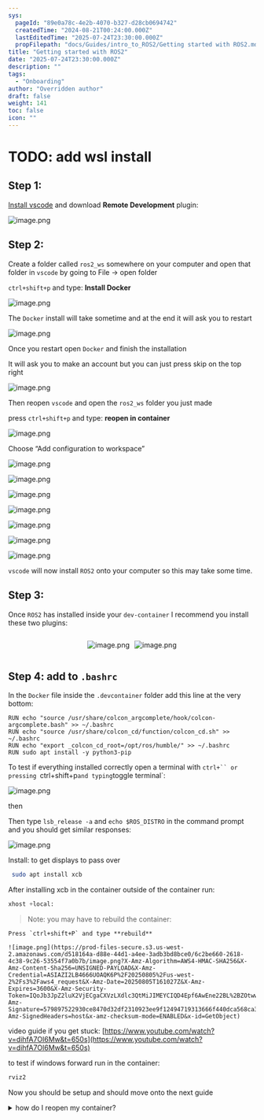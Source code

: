 ```yaml
---
sys:
  pageId: "89e0a78c-4e2b-4070-b327-d28cb0694742"
  createdTime: "2024-08-21T00:24:00.000Z"
  lastEditedTime: "2025-07-24T23:30:00.000Z"
  propFilepath: "docs/Guides/intro_to_ROS2/Getting started with ROS2.md"
title: "Getting started with ROS2"
date: "2025-07-24T23:30:00.000Z"
description: ""
tags:
  - "Onboarding"
author: "Overridden author"
draft: false
weight: 141
toc: false
icon: ""
---
```


# TODO: add wsl install

## Step 1:

[Install vscode](https://code.visualstudio.com/download) and download **Remote Development** plugin:

![image.png](https://prod-files-secure.s3.us-west-2.amazonaws.com/d518164a-d88e-44d1-a4ee-3adb3bd8bce0/efb52993-1881-4a40-b95e-6f020334f022/image.png?X-Amz-Algorithm=AWS4-HMAC-SHA256&X-Amz-Content-Sha256=UNSIGNED-PAYLOAD&X-Amz-Credential=ASIAZI2LB466QAQC44FJ%2F20250805%2Fus-west-2%2Fs3%2Faws4_request&X-Amz-Date=20250805T161014Z&X-Amz-Expires=3600&X-Amz-Security-Token=IQoJb3JpZ2luX2VjECgaCXVzLXdlc3QtMiJGMEQCIAsp2RqCvsZc3fbqKD4Q1%2BZowyD4i7vy8QgYFG%2FAkaCDAiAA%2F8z0p6JyqeGNvBmAjCNvqfY8awP8uqsmp9cnu4Vgmyr%2FAwhhEAAaDDYzNzQyMzE4MzgwNSIM7OJYWmt3td54slyoKtwDeCNYjCMZlwjYEyCxw%2FCPWtvZtI%2FLV7reZ09C1lVDBIQFKMp0NohbZt5jLiSAnY535Y1nhGW2wTz4EMoYNgksK3FbhBPs8um4VwoGcJZzSdO%2Fum3zlVtvsSTHpVAU2uu9LBUMJJg7qh5dDJDGYfOsgT37Fy2f0FiRbteW2cbeDW85o29mKvsxilYyWfPRRHJmD9dqtM2cgcdYUj72PDz%2FWOkkD5qL26xY082UTrSH9xWcWuqWRB1q7QVA%2BYYwSEUyjzBKig5c7iVtx5TrbrUZE82IJgCnQr6o1s4rrMtFZGFLM4uVYipqZsjQS0mjHxq%2FNAtOwds1556PiZ9Qk%2BVsZFAjef6TNggJj2V9kR04Ku4RQdYV%2F25rDvVO5UpJW12SwbEZXZwfRWjgsht8jkq6swuf1HZh%2FG8dDdSbDzrMsdWsVAJrKdWZ4CGlFs8c9jUFxGIjIJScL3F9jbFx3iOFLqVj5CIktkUnK96iWrwd8DtjWCVTtvhjb5luyVtw4mwS82Y481ghc%2FjYoxYuiBXDSmvI46Z%2FfN53txROD4mwuVzBEc5WEmoxdfHmSeD5Bv0FDGeL7sn1Jn9eQu%2FMeXf4wQFv1F8fhh7H9JelkMC5FQAQTKCHFw0s7FWfiyUwv8zIxAY6pgHRSsoekGWwydExITFT3%2Fp82Qtv6e16%2BgEaJsfxCktXqrfjw8O8DY9PNjlRVGKDgw0URJqN5J2RHzhCDkbayejeiCb8Mhkew9Dy3f%2FP12h0e6gAHlYxOOk1xK%2B%2FBC9%2BkmLU32q9xOaAcVXoklenWYUDR2Ze4qvB41SnCVVhkSCPGNjyBqvOJLEgA07f8FVovQhmVJU0UNDN9yG%2FKXPG8C4t5iyp3RsJ&X-Amz-Signature=cb9d4dde1c97164511aec6657d3bf8eb4a13b5f479636f9b6d2d92c6c7a4d996&X-Amz-SignedHeaders=host&x-amz-checksum-mode=ENABLED&x-id=GetObject)

## Step 2:

Create a folder called `ros2_ws` somewhere on your computer and open that folder in `vscode` by going to File → open folder 

`ctrl+shift+p` and type: **Install Docker**

![image.png](https://prod-files-secure.s3.us-west-2.amazonaws.com/d518164a-d88e-44d1-a4ee-3adb3bd8bce0/2269dc0e-1cd5-47ff-bceb-c04ad9b2eab0/image.png?X-Amz-Algorithm=AWS4-HMAC-SHA256&X-Amz-Content-Sha256=UNSIGNED-PAYLOAD&X-Amz-Credential=ASIAZI2LB466QAQC44FJ%2F20250805%2Fus-west-2%2Fs3%2Faws4_request&X-Amz-Date=20250805T161014Z&X-Amz-Expires=3600&X-Amz-Security-Token=IQoJb3JpZ2luX2VjECgaCXVzLXdlc3QtMiJGMEQCIAsp2RqCvsZc3fbqKD4Q1%2BZowyD4i7vy8QgYFG%2FAkaCDAiAA%2F8z0p6JyqeGNvBmAjCNvqfY8awP8uqsmp9cnu4Vgmyr%2FAwhhEAAaDDYzNzQyMzE4MzgwNSIM7OJYWmt3td54slyoKtwDeCNYjCMZlwjYEyCxw%2FCPWtvZtI%2FLV7reZ09C1lVDBIQFKMp0NohbZt5jLiSAnY535Y1nhGW2wTz4EMoYNgksK3FbhBPs8um4VwoGcJZzSdO%2Fum3zlVtvsSTHpVAU2uu9LBUMJJg7qh5dDJDGYfOsgT37Fy2f0FiRbteW2cbeDW85o29mKvsxilYyWfPRRHJmD9dqtM2cgcdYUj72PDz%2FWOkkD5qL26xY082UTrSH9xWcWuqWRB1q7QVA%2BYYwSEUyjzBKig5c7iVtx5TrbrUZE82IJgCnQr6o1s4rrMtFZGFLM4uVYipqZsjQS0mjHxq%2FNAtOwds1556PiZ9Qk%2BVsZFAjef6TNggJj2V9kR04Ku4RQdYV%2F25rDvVO5UpJW12SwbEZXZwfRWjgsht8jkq6swuf1HZh%2FG8dDdSbDzrMsdWsVAJrKdWZ4CGlFs8c9jUFxGIjIJScL3F9jbFx3iOFLqVj5CIktkUnK96iWrwd8DtjWCVTtvhjb5luyVtw4mwS82Y481ghc%2FjYoxYuiBXDSmvI46Z%2FfN53txROD4mwuVzBEc5WEmoxdfHmSeD5Bv0FDGeL7sn1Jn9eQu%2FMeXf4wQFv1F8fhh7H9JelkMC5FQAQTKCHFw0s7FWfiyUwv8zIxAY6pgHRSsoekGWwydExITFT3%2Fp82Qtv6e16%2BgEaJsfxCktXqrfjw8O8DY9PNjlRVGKDgw0URJqN5J2RHzhCDkbayejeiCb8Mhkew9Dy3f%2FP12h0e6gAHlYxOOk1xK%2B%2FBC9%2BkmLU32q9xOaAcVXoklenWYUDR2Ze4qvB41SnCVVhkSCPGNjyBqvOJLEgA07f8FVovQhmVJU0UNDN9yG%2FKXPG8C4t5iyp3RsJ&X-Amz-Signature=716b36510539b98bfdd3c994887edc0767cb8c9d724409b1685c50f9ed9f4fc2&X-Amz-SignedHeaders=host&x-amz-checksum-mode=ENABLED&x-id=GetObject)

The `Docker` install will take sometime and at the end it will ask you to restart

![image.png](https://prod-files-secure.s3.us-west-2.amazonaws.com/d518164a-d88e-44d1-a4ee-3adb3bd8bce0/ed233f78-be33-4b1f-b89c-9c346c0e961e/image.png?X-Amz-Algorithm=AWS4-HMAC-SHA256&X-Amz-Content-Sha256=UNSIGNED-PAYLOAD&X-Amz-Credential=ASIAZI2LB466QAQC44FJ%2F20250805%2Fus-west-2%2Fs3%2Faws4_request&X-Amz-Date=20250805T161014Z&X-Amz-Expires=3600&X-Amz-Security-Token=IQoJb3JpZ2luX2VjECgaCXVzLXdlc3QtMiJGMEQCIAsp2RqCvsZc3fbqKD4Q1%2BZowyD4i7vy8QgYFG%2FAkaCDAiAA%2F8z0p6JyqeGNvBmAjCNvqfY8awP8uqsmp9cnu4Vgmyr%2FAwhhEAAaDDYzNzQyMzE4MzgwNSIM7OJYWmt3td54slyoKtwDeCNYjCMZlwjYEyCxw%2FCPWtvZtI%2FLV7reZ09C1lVDBIQFKMp0NohbZt5jLiSAnY535Y1nhGW2wTz4EMoYNgksK3FbhBPs8um4VwoGcJZzSdO%2Fum3zlVtvsSTHpVAU2uu9LBUMJJg7qh5dDJDGYfOsgT37Fy2f0FiRbteW2cbeDW85o29mKvsxilYyWfPRRHJmD9dqtM2cgcdYUj72PDz%2FWOkkD5qL26xY082UTrSH9xWcWuqWRB1q7QVA%2BYYwSEUyjzBKig5c7iVtx5TrbrUZE82IJgCnQr6o1s4rrMtFZGFLM4uVYipqZsjQS0mjHxq%2FNAtOwds1556PiZ9Qk%2BVsZFAjef6TNggJj2V9kR04Ku4RQdYV%2F25rDvVO5UpJW12SwbEZXZwfRWjgsht8jkq6swuf1HZh%2FG8dDdSbDzrMsdWsVAJrKdWZ4CGlFs8c9jUFxGIjIJScL3F9jbFx3iOFLqVj5CIktkUnK96iWrwd8DtjWCVTtvhjb5luyVtw4mwS82Y481ghc%2FjYoxYuiBXDSmvI46Z%2FfN53txROD4mwuVzBEc5WEmoxdfHmSeD5Bv0FDGeL7sn1Jn9eQu%2FMeXf4wQFv1F8fhh7H9JelkMC5FQAQTKCHFw0s7FWfiyUwv8zIxAY6pgHRSsoekGWwydExITFT3%2Fp82Qtv6e16%2BgEaJsfxCktXqrfjw8O8DY9PNjlRVGKDgw0URJqN5J2RHzhCDkbayejeiCb8Mhkew9Dy3f%2FP12h0e6gAHlYxOOk1xK%2B%2FBC9%2BkmLU32q9xOaAcVXoklenWYUDR2Ze4qvB41SnCVVhkSCPGNjyBqvOJLEgA07f8FVovQhmVJU0UNDN9yG%2FKXPG8C4t5iyp3RsJ&X-Amz-Signature=9dd216583270134839f48b43b257a38c79b912fe26ef59ce4bcfd30000ce4f80&X-Amz-SignedHeaders=host&x-amz-checksum-mode=ENABLED&x-id=GetObject)

Once you restart open `Docker` and finish the installation

It will ask you to make an account but you can just press skip on the top right

![image.png](https://prod-files-secure.s3.us-west-2.amazonaws.com/d518164a-d88e-44d1-a4ee-3adb3bd8bce0/21010ad9-1659-4fd9-9f59-9932a09b2a3d/image.png?X-Amz-Algorithm=AWS4-HMAC-SHA256&X-Amz-Content-Sha256=UNSIGNED-PAYLOAD&X-Amz-Credential=ASIAZI2LB466QAQC44FJ%2F20250805%2Fus-west-2%2Fs3%2Faws4_request&X-Amz-Date=20250805T161014Z&X-Amz-Expires=3600&X-Amz-Security-Token=IQoJb3JpZ2luX2VjECgaCXVzLXdlc3QtMiJGMEQCIAsp2RqCvsZc3fbqKD4Q1%2BZowyD4i7vy8QgYFG%2FAkaCDAiAA%2F8z0p6JyqeGNvBmAjCNvqfY8awP8uqsmp9cnu4Vgmyr%2FAwhhEAAaDDYzNzQyMzE4MzgwNSIM7OJYWmt3td54slyoKtwDeCNYjCMZlwjYEyCxw%2FCPWtvZtI%2FLV7reZ09C1lVDBIQFKMp0NohbZt5jLiSAnY535Y1nhGW2wTz4EMoYNgksK3FbhBPs8um4VwoGcJZzSdO%2Fum3zlVtvsSTHpVAU2uu9LBUMJJg7qh5dDJDGYfOsgT37Fy2f0FiRbteW2cbeDW85o29mKvsxilYyWfPRRHJmD9dqtM2cgcdYUj72PDz%2FWOkkD5qL26xY082UTrSH9xWcWuqWRB1q7QVA%2BYYwSEUyjzBKig5c7iVtx5TrbrUZE82IJgCnQr6o1s4rrMtFZGFLM4uVYipqZsjQS0mjHxq%2FNAtOwds1556PiZ9Qk%2BVsZFAjef6TNggJj2V9kR04Ku4RQdYV%2F25rDvVO5UpJW12SwbEZXZwfRWjgsht8jkq6swuf1HZh%2FG8dDdSbDzrMsdWsVAJrKdWZ4CGlFs8c9jUFxGIjIJScL3F9jbFx3iOFLqVj5CIktkUnK96iWrwd8DtjWCVTtvhjb5luyVtw4mwS82Y481ghc%2FjYoxYuiBXDSmvI46Z%2FfN53txROD4mwuVzBEc5WEmoxdfHmSeD5Bv0FDGeL7sn1Jn9eQu%2FMeXf4wQFv1F8fhh7H9JelkMC5FQAQTKCHFw0s7FWfiyUwv8zIxAY6pgHRSsoekGWwydExITFT3%2Fp82Qtv6e16%2BgEaJsfxCktXqrfjw8O8DY9PNjlRVGKDgw0URJqN5J2RHzhCDkbayejeiCb8Mhkew9Dy3f%2FP12h0e6gAHlYxOOk1xK%2B%2FBC9%2BkmLU32q9xOaAcVXoklenWYUDR2Ze4qvB41SnCVVhkSCPGNjyBqvOJLEgA07f8FVovQhmVJU0UNDN9yG%2FKXPG8C4t5iyp3RsJ&X-Amz-Signature=4437a488785765ae836624431a9fd75dbd6f67c7e861a99a4e2821d3948601d9&X-Amz-SignedHeaders=host&x-amz-checksum-mode=ENABLED&x-id=GetObject)

Then reopen `vscode` and open the `ros2_ws` folder you just made

press `ctrl+shift+p` and type: **reopen in container**

![image.png](https://prod-files-secure.s3.us-west-2.amazonaws.com/d518164a-d88e-44d1-a4ee-3adb3bd8bce0/4e93b8c2-41ad-488c-8095-c74205196118/image.png?X-Amz-Algorithm=AWS4-HMAC-SHA256&X-Amz-Content-Sha256=UNSIGNED-PAYLOAD&X-Amz-Credential=ASIAZI2LB466QAQC44FJ%2F20250805%2Fus-west-2%2Fs3%2Faws4_request&X-Amz-Date=20250805T161014Z&X-Amz-Expires=3600&X-Amz-Security-Token=IQoJb3JpZ2luX2VjECgaCXVzLXdlc3QtMiJGMEQCIAsp2RqCvsZc3fbqKD4Q1%2BZowyD4i7vy8QgYFG%2FAkaCDAiAA%2F8z0p6JyqeGNvBmAjCNvqfY8awP8uqsmp9cnu4Vgmyr%2FAwhhEAAaDDYzNzQyMzE4MzgwNSIM7OJYWmt3td54slyoKtwDeCNYjCMZlwjYEyCxw%2FCPWtvZtI%2FLV7reZ09C1lVDBIQFKMp0NohbZt5jLiSAnY535Y1nhGW2wTz4EMoYNgksK3FbhBPs8um4VwoGcJZzSdO%2Fum3zlVtvsSTHpVAU2uu9LBUMJJg7qh5dDJDGYfOsgT37Fy2f0FiRbteW2cbeDW85o29mKvsxilYyWfPRRHJmD9dqtM2cgcdYUj72PDz%2FWOkkD5qL26xY082UTrSH9xWcWuqWRB1q7QVA%2BYYwSEUyjzBKig5c7iVtx5TrbrUZE82IJgCnQr6o1s4rrMtFZGFLM4uVYipqZsjQS0mjHxq%2FNAtOwds1556PiZ9Qk%2BVsZFAjef6TNggJj2V9kR04Ku4RQdYV%2F25rDvVO5UpJW12SwbEZXZwfRWjgsht8jkq6swuf1HZh%2FG8dDdSbDzrMsdWsVAJrKdWZ4CGlFs8c9jUFxGIjIJScL3F9jbFx3iOFLqVj5CIktkUnK96iWrwd8DtjWCVTtvhjb5luyVtw4mwS82Y481ghc%2FjYoxYuiBXDSmvI46Z%2FfN53txROD4mwuVzBEc5WEmoxdfHmSeD5Bv0FDGeL7sn1Jn9eQu%2FMeXf4wQFv1F8fhh7H9JelkMC5FQAQTKCHFw0s7FWfiyUwv8zIxAY6pgHRSsoekGWwydExITFT3%2Fp82Qtv6e16%2BgEaJsfxCktXqrfjw8O8DY9PNjlRVGKDgw0URJqN5J2RHzhCDkbayejeiCb8Mhkew9Dy3f%2FP12h0e6gAHlYxOOk1xK%2B%2FBC9%2BkmLU32q9xOaAcVXoklenWYUDR2Ze4qvB41SnCVVhkSCPGNjyBqvOJLEgA07f8FVovQhmVJU0UNDN9yG%2FKXPG8C4t5iyp3RsJ&X-Amz-Signature=6b06063097ca082822dd914ed8470fb70bc9c43e6062e21ff1b45614d40dbe82&X-Amz-SignedHeaders=host&x-amz-checksum-mode=ENABLED&x-id=GetObject)

Choose “Add configuration to workspace”

![image.png](https://prod-files-secure.s3.us-west-2.amazonaws.com/d518164a-d88e-44d1-a4ee-3adb3bd8bce0/9560b282-5060-4989-ba37-97e7b2c22476/image.png?X-Amz-Algorithm=AWS4-HMAC-SHA256&X-Amz-Content-Sha256=UNSIGNED-PAYLOAD&X-Amz-Credential=ASIAZI2LB466QAQC44FJ%2F20250805%2Fus-west-2%2Fs3%2Faws4_request&X-Amz-Date=20250805T161014Z&X-Amz-Expires=3600&X-Amz-Security-Token=IQoJb3JpZ2luX2VjECgaCXVzLXdlc3QtMiJGMEQCIAsp2RqCvsZc3fbqKD4Q1%2BZowyD4i7vy8QgYFG%2FAkaCDAiAA%2F8z0p6JyqeGNvBmAjCNvqfY8awP8uqsmp9cnu4Vgmyr%2FAwhhEAAaDDYzNzQyMzE4MzgwNSIM7OJYWmt3td54slyoKtwDeCNYjCMZlwjYEyCxw%2FCPWtvZtI%2FLV7reZ09C1lVDBIQFKMp0NohbZt5jLiSAnY535Y1nhGW2wTz4EMoYNgksK3FbhBPs8um4VwoGcJZzSdO%2Fum3zlVtvsSTHpVAU2uu9LBUMJJg7qh5dDJDGYfOsgT37Fy2f0FiRbteW2cbeDW85o29mKvsxilYyWfPRRHJmD9dqtM2cgcdYUj72PDz%2FWOkkD5qL26xY082UTrSH9xWcWuqWRB1q7QVA%2BYYwSEUyjzBKig5c7iVtx5TrbrUZE82IJgCnQr6o1s4rrMtFZGFLM4uVYipqZsjQS0mjHxq%2FNAtOwds1556PiZ9Qk%2BVsZFAjef6TNggJj2V9kR04Ku4RQdYV%2F25rDvVO5UpJW12SwbEZXZwfRWjgsht8jkq6swuf1HZh%2FG8dDdSbDzrMsdWsVAJrKdWZ4CGlFs8c9jUFxGIjIJScL3F9jbFx3iOFLqVj5CIktkUnK96iWrwd8DtjWCVTtvhjb5luyVtw4mwS82Y481ghc%2FjYoxYuiBXDSmvI46Z%2FfN53txROD4mwuVzBEc5WEmoxdfHmSeD5Bv0FDGeL7sn1Jn9eQu%2FMeXf4wQFv1F8fhh7H9JelkMC5FQAQTKCHFw0s7FWfiyUwv8zIxAY6pgHRSsoekGWwydExITFT3%2Fp82Qtv6e16%2BgEaJsfxCktXqrfjw8O8DY9PNjlRVGKDgw0URJqN5J2RHzhCDkbayejeiCb8Mhkew9Dy3f%2FP12h0e6gAHlYxOOk1xK%2B%2FBC9%2BkmLU32q9xOaAcVXoklenWYUDR2Ze4qvB41SnCVVhkSCPGNjyBqvOJLEgA07f8FVovQhmVJU0UNDN9yG%2FKXPG8C4t5iyp3RsJ&X-Amz-Signature=7ed1e889e9f2b50bc42f193bec7f68f2f624c50fc23e88d097f01488cf911a14&X-Amz-SignedHeaders=host&x-amz-checksum-mode=ENABLED&x-id=GetObject)

![image.png](https://prod-files-secure.s3.us-west-2.amazonaws.com/d518164a-d88e-44d1-a4ee-3adb3bd8bce0/2ee63f81-886b-48e8-a553-dc6e5eac99e4/image.png?X-Amz-Algorithm=AWS4-HMAC-SHA256&X-Amz-Content-Sha256=UNSIGNED-PAYLOAD&X-Amz-Credential=ASIAZI2LB466QAQC44FJ%2F20250805%2Fus-west-2%2Fs3%2Faws4_request&X-Amz-Date=20250805T161014Z&X-Amz-Expires=3600&X-Amz-Security-Token=IQoJb3JpZ2luX2VjECgaCXVzLXdlc3QtMiJGMEQCIAsp2RqCvsZc3fbqKD4Q1%2BZowyD4i7vy8QgYFG%2FAkaCDAiAA%2F8z0p6JyqeGNvBmAjCNvqfY8awP8uqsmp9cnu4Vgmyr%2FAwhhEAAaDDYzNzQyMzE4MzgwNSIM7OJYWmt3td54slyoKtwDeCNYjCMZlwjYEyCxw%2FCPWtvZtI%2FLV7reZ09C1lVDBIQFKMp0NohbZt5jLiSAnY535Y1nhGW2wTz4EMoYNgksK3FbhBPs8um4VwoGcJZzSdO%2Fum3zlVtvsSTHpVAU2uu9LBUMJJg7qh5dDJDGYfOsgT37Fy2f0FiRbteW2cbeDW85o29mKvsxilYyWfPRRHJmD9dqtM2cgcdYUj72PDz%2FWOkkD5qL26xY082UTrSH9xWcWuqWRB1q7QVA%2BYYwSEUyjzBKig5c7iVtx5TrbrUZE82IJgCnQr6o1s4rrMtFZGFLM4uVYipqZsjQS0mjHxq%2FNAtOwds1556PiZ9Qk%2BVsZFAjef6TNggJj2V9kR04Ku4RQdYV%2F25rDvVO5UpJW12SwbEZXZwfRWjgsht8jkq6swuf1HZh%2FG8dDdSbDzrMsdWsVAJrKdWZ4CGlFs8c9jUFxGIjIJScL3F9jbFx3iOFLqVj5CIktkUnK96iWrwd8DtjWCVTtvhjb5luyVtw4mwS82Y481ghc%2FjYoxYuiBXDSmvI46Z%2FfN53txROD4mwuVzBEc5WEmoxdfHmSeD5Bv0FDGeL7sn1Jn9eQu%2FMeXf4wQFv1F8fhh7H9JelkMC5FQAQTKCHFw0s7FWfiyUwv8zIxAY6pgHRSsoekGWwydExITFT3%2Fp82Qtv6e16%2BgEaJsfxCktXqrfjw8O8DY9PNjlRVGKDgw0URJqN5J2RHzhCDkbayejeiCb8Mhkew9Dy3f%2FP12h0e6gAHlYxOOk1xK%2B%2FBC9%2BkmLU32q9xOaAcVXoklenWYUDR2Ze4qvB41SnCVVhkSCPGNjyBqvOJLEgA07f8FVovQhmVJU0UNDN9yG%2FKXPG8C4t5iyp3RsJ&X-Amz-Signature=85ba58dfc31cf9810e37a0d38cf8f1ef31c84713fb2f32449ede9760c4fd2ce6&X-Amz-SignedHeaders=host&x-amz-checksum-mode=ENABLED&x-id=GetObject)

![image.png](https://prod-files-secure.s3.us-west-2.amazonaws.com/d518164a-d88e-44d1-a4ee-3adb3bd8bce0/e0fd626c-c8b6-4b2c-95d1-fa4c26514504/image.png?X-Amz-Algorithm=AWS4-HMAC-SHA256&X-Amz-Content-Sha256=UNSIGNED-PAYLOAD&X-Amz-Credential=ASIAZI2LB466QAQC44FJ%2F20250805%2Fus-west-2%2Fs3%2Faws4_request&X-Amz-Date=20250805T161014Z&X-Amz-Expires=3600&X-Amz-Security-Token=IQoJb3JpZ2luX2VjECgaCXVzLXdlc3QtMiJGMEQCIAsp2RqCvsZc3fbqKD4Q1%2BZowyD4i7vy8QgYFG%2FAkaCDAiAA%2F8z0p6JyqeGNvBmAjCNvqfY8awP8uqsmp9cnu4Vgmyr%2FAwhhEAAaDDYzNzQyMzE4MzgwNSIM7OJYWmt3td54slyoKtwDeCNYjCMZlwjYEyCxw%2FCPWtvZtI%2FLV7reZ09C1lVDBIQFKMp0NohbZt5jLiSAnY535Y1nhGW2wTz4EMoYNgksK3FbhBPs8um4VwoGcJZzSdO%2Fum3zlVtvsSTHpVAU2uu9LBUMJJg7qh5dDJDGYfOsgT37Fy2f0FiRbteW2cbeDW85o29mKvsxilYyWfPRRHJmD9dqtM2cgcdYUj72PDz%2FWOkkD5qL26xY082UTrSH9xWcWuqWRB1q7QVA%2BYYwSEUyjzBKig5c7iVtx5TrbrUZE82IJgCnQr6o1s4rrMtFZGFLM4uVYipqZsjQS0mjHxq%2FNAtOwds1556PiZ9Qk%2BVsZFAjef6TNggJj2V9kR04Ku4RQdYV%2F25rDvVO5UpJW12SwbEZXZwfRWjgsht8jkq6swuf1HZh%2FG8dDdSbDzrMsdWsVAJrKdWZ4CGlFs8c9jUFxGIjIJScL3F9jbFx3iOFLqVj5CIktkUnK96iWrwd8DtjWCVTtvhjb5luyVtw4mwS82Y481ghc%2FjYoxYuiBXDSmvI46Z%2FfN53txROD4mwuVzBEc5WEmoxdfHmSeD5Bv0FDGeL7sn1Jn9eQu%2FMeXf4wQFv1F8fhh7H9JelkMC5FQAQTKCHFw0s7FWfiyUwv8zIxAY6pgHRSsoekGWwydExITFT3%2Fp82Qtv6e16%2BgEaJsfxCktXqrfjw8O8DY9PNjlRVGKDgw0URJqN5J2RHzhCDkbayejeiCb8Mhkew9Dy3f%2FP12h0e6gAHlYxOOk1xK%2B%2FBC9%2BkmLU32q9xOaAcVXoklenWYUDR2Ze4qvB41SnCVVhkSCPGNjyBqvOJLEgA07f8FVovQhmVJU0UNDN9yG%2FKXPG8C4t5iyp3RsJ&X-Amz-Signature=9c309deae50ac6e36d5be434248a46f315c8209c19ed528d0aa41f84df8935a2&X-Amz-SignedHeaders=host&x-amz-checksum-mode=ENABLED&x-id=GetObject)

![image.png](https://prod-files-secure.s3.us-west-2.amazonaws.com/d518164a-d88e-44d1-a4ee-3adb3bd8bce0/a2e13f50-d2ab-4719-a4c2-7ced634bfc9d/image.png?X-Amz-Algorithm=AWS4-HMAC-SHA256&X-Amz-Content-Sha256=UNSIGNED-PAYLOAD&X-Amz-Credential=ASIAZI2LB466QAQC44FJ%2F20250805%2Fus-west-2%2Fs3%2Faws4_request&X-Amz-Date=20250805T161014Z&X-Amz-Expires=3600&X-Amz-Security-Token=IQoJb3JpZ2luX2VjECgaCXVzLXdlc3QtMiJGMEQCIAsp2RqCvsZc3fbqKD4Q1%2BZowyD4i7vy8QgYFG%2FAkaCDAiAA%2F8z0p6JyqeGNvBmAjCNvqfY8awP8uqsmp9cnu4Vgmyr%2FAwhhEAAaDDYzNzQyMzE4MzgwNSIM7OJYWmt3td54slyoKtwDeCNYjCMZlwjYEyCxw%2FCPWtvZtI%2FLV7reZ09C1lVDBIQFKMp0NohbZt5jLiSAnY535Y1nhGW2wTz4EMoYNgksK3FbhBPs8um4VwoGcJZzSdO%2Fum3zlVtvsSTHpVAU2uu9LBUMJJg7qh5dDJDGYfOsgT37Fy2f0FiRbteW2cbeDW85o29mKvsxilYyWfPRRHJmD9dqtM2cgcdYUj72PDz%2FWOkkD5qL26xY082UTrSH9xWcWuqWRB1q7QVA%2BYYwSEUyjzBKig5c7iVtx5TrbrUZE82IJgCnQr6o1s4rrMtFZGFLM4uVYipqZsjQS0mjHxq%2FNAtOwds1556PiZ9Qk%2BVsZFAjef6TNggJj2V9kR04Ku4RQdYV%2F25rDvVO5UpJW12SwbEZXZwfRWjgsht8jkq6swuf1HZh%2FG8dDdSbDzrMsdWsVAJrKdWZ4CGlFs8c9jUFxGIjIJScL3F9jbFx3iOFLqVj5CIktkUnK96iWrwd8DtjWCVTtvhjb5luyVtw4mwS82Y481ghc%2FjYoxYuiBXDSmvI46Z%2FfN53txROD4mwuVzBEc5WEmoxdfHmSeD5Bv0FDGeL7sn1Jn9eQu%2FMeXf4wQFv1F8fhh7H9JelkMC5FQAQTKCHFw0s7FWfiyUwv8zIxAY6pgHRSsoekGWwydExITFT3%2Fp82Qtv6e16%2BgEaJsfxCktXqrfjw8O8DY9PNjlRVGKDgw0URJqN5J2RHzhCDkbayejeiCb8Mhkew9Dy3f%2FP12h0e6gAHlYxOOk1xK%2B%2FBC9%2BkmLU32q9xOaAcVXoklenWYUDR2Ze4qvB41SnCVVhkSCPGNjyBqvOJLEgA07f8FVovQhmVJU0UNDN9yG%2FKXPG8C4t5iyp3RsJ&X-Amz-Signature=acce6e17d3f82bae8d627b66731ecb6e72358469b50848b623e86a82683dff04&X-Amz-SignedHeaders=host&x-amz-checksum-mode=ENABLED&x-id=GetObject)

![image.png](https://prod-files-secure.s3.us-west-2.amazonaws.com/d518164a-d88e-44d1-a4ee-3adb3bd8bce0/6cc478ad-aaba-4bf7-9fcc-403277ab896c/image.png?X-Amz-Algorithm=AWS4-HMAC-SHA256&X-Amz-Content-Sha256=UNSIGNED-PAYLOAD&X-Amz-Credential=ASIAZI2LB466QAQC44FJ%2F20250805%2Fus-west-2%2Fs3%2Faws4_request&X-Amz-Date=20250805T161014Z&X-Amz-Expires=3600&X-Amz-Security-Token=IQoJb3JpZ2luX2VjECgaCXVzLXdlc3QtMiJGMEQCIAsp2RqCvsZc3fbqKD4Q1%2BZowyD4i7vy8QgYFG%2FAkaCDAiAA%2F8z0p6JyqeGNvBmAjCNvqfY8awP8uqsmp9cnu4Vgmyr%2FAwhhEAAaDDYzNzQyMzE4MzgwNSIM7OJYWmt3td54slyoKtwDeCNYjCMZlwjYEyCxw%2FCPWtvZtI%2FLV7reZ09C1lVDBIQFKMp0NohbZt5jLiSAnY535Y1nhGW2wTz4EMoYNgksK3FbhBPs8um4VwoGcJZzSdO%2Fum3zlVtvsSTHpVAU2uu9LBUMJJg7qh5dDJDGYfOsgT37Fy2f0FiRbteW2cbeDW85o29mKvsxilYyWfPRRHJmD9dqtM2cgcdYUj72PDz%2FWOkkD5qL26xY082UTrSH9xWcWuqWRB1q7QVA%2BYYwSEUyjzBKig5c7iVtx5TrbrUZE82IJgCnQr6o1s4rrMtFZGFLM4uVYipqZsjQS0mjHxq%2FNAtOwds1556PiZ9Qk%2BVsZFAjef6TNggJj2V9kR04Ku4RQdYV%2F25rDvVO5UpJW12SwbEZXZwfRWjgsht8jkq6swuf1HZh%2FG8dDdSbDzrMsdWsVAJrKdWZ4CGlFs8c9jUFxGIjIJScL3F9jbFx3iOFLqVj5CIktkUnK96iWrwd8DtjWCVTtvhjb5luyVtw4mwS82Y481ghc%2FjYoxYuiBXDSmvI46Z%2FfN53txROD4mwuVzBEc5WEmoxdfHmSeD5Bv0FDGeL7sn1Jn9eQu%2FMeXf4wQFv1F8fhh7H9JelkMC5FQAQTKCHFw0s7FWfiyUwv8zIxAY6pgHRSsoekGWwydExITFT3%2Fp82Qtv6e16%2BgEaJsfxCktXqrfjw8O8DY9PNjlRVGKDgw0URJqN5J2RHzhCDkbayejeiCb8Mhkew9Dy3f%2FP12h0e6gAHlYxOOk1xK%2B%2FBC9%2BkmLU32q9xOaAcVXoklenWYUDR2Ze4qvB41SnCVVhkSCPGNjyBqvOJLEgA07f8FVovQhmVJU0UNDN9yG%2FKXPG8C4t5iyp3RsJ&X-Amz-Signature=6d70adf9c9078c5b227d7a6935734a5194a2c48fd87b45fc9280cdd1be1f1f4c&X-Amz-SignedHeaders=host&x-amz-checksum-mode=ENABLED&x-id=GetObject)

![image.png](https://prod-files-secure.s3.us-west-2.amazonaws.com/d518164a-d88e-44d1-a4ee-3adb3bd8bce0/53255b28-f75e-430f-b9e3-c0ac8577e42b/image.png?X-Amz-Algorithm=AWS4-HMAC-SHA256&X-Amz-Content-Sha256=UNSIGNED-PAYLOAD&X-Amz-Credential=ASIAZI2LB466QAQC44FJ%2F20250805%2Fus-west-2%2Fs3%2Faws4_request&X-Amz-Date=20250805T161014Z&X-Amz-Expires=3600&X-Amz-Security-Token=IQoJb3JpZ2luX2VjECgaCXVzLXdlc3QtMiJGMEQCIAsp2RqCvsZc3fbqKD4Q1%2BZowyD4i7vy8QgYFG%2FAkaCDAiAA%2F8z0p6JyqeGNvBmAjCNvqfY8awP8uqsmp9cnu4Vgmyr%2FAwhhEAAaDDYzNzQyMzE4MzgwNSIM7OJYWmt3td54slyoKtwDeCNYjCMZlwjYEyCxw%2FCPWtvZtI%2FLV7reZ09C1lVDBIQFKMp0NohbZt5jLiSAnY535Y1nhGW2wTz4EMoYNgksK3FbhBPs8um4VwoGcJZzSdO%2Fum3zlVtvsSTHpVAU2uu9LBUMJJg7qh5dDJDGYfOsgT37Fy2f0FiRbteW2cbeDW85o29mKvsxilYyWfPRRHJmD9dqtM2cgcdYUj72PDz%2FWOkkD5qL26xY082UTrSH9xWcWuqWRB1q7QVA%2BYYwSEUyjzBKig5c7iVtx5TrbrUZE82IJgCnQr6o1s4rrMtFZGFLM4uVYipqZsjQS0mjHxq%2FNAtOwds1556PiZ9Qk%2BVsZFAjef6TNggJj2V9kR04Ku4RQdYV%2F25rDvVO5UpJW12SwbEZXZwfRWjgsht8jkq6swuf1HZh%2FG8dDdSbDzrMsdWsVAJrKdWZ4CGlFs8c9jUFxGIjIJScL3F9jbFx3iOFLqVj5CIktkUnK96iWrwd8DtjWCVTtvhjb5luyVtw4mwS82Y481ghc%2FjYoxYuiBXDSmvI46Z%2FfN53txROD4mwuVzBEc5WEmoxdfHmSeD5Bv0FDGeL7sn1Jn9eQu%2FMeXf4wQFv1F8fhh7H9JelkMC5FQAQTKCHFw0s7FWfiyUwv8zIxAY6pgHRSsoekGWwydExITFT3%2Fp82Qtv6e16%2BgEaJsfxCktXqrfjw8O8DY9PNjlRVGKDgw0URJqN5J2RHzhCDkbayejeiCb8Mhkew9Dy3f%2FP12h0e6gAHlYxOOk1xK%2B%2FBC9%2BkmLU32q9xOaAcVXoklenWYUDR2Ze4qvB41SnCVVhkSCPGNjyBqvOJLEgA07f8FVovQhmVJU0UNDN9yG%2FKXPG8C4t5iyp3RsJ&X-Amz-Signature=5b95d4fb589e723a8cff223a10f0af9925097ae88eaf67b45a110d3e75362932&X-Amz-SignedHeaders=host&x-amz-checksum-mode=ENABLED&x-id=GetObject)

![image.png](https://prod-files-secure.s3.us-west-2.amazonaws.com/d518164a-d88e-44d1-a4ee-3adb3bd8bce0/7c562767-5af9-4ffb-97d1-327bcdf4ee00/image.png?X-Amz-Algorithm=AWS4-HMAC-SHA256&X-Amz-Content-Sha256=UNSIGNED-PAYLOAD&X-Amz-Credential=ASIAZI2LB466QAQC44FJ%2F20250805%2Fus-west-2%2Fs3%2Faws4_request&X-Amz-Date=20250805T161014Z&X-Amz-Expires=3600&X-Amz-Security-Token=IQoJb3JpZ2luX2VjECgaCXVzLXdlc3QtMiJGMEQCIAsp2RqCvsZc3fbqKD4Q1%2BZowyD4i7vy8QgYFG%2FAkaCDAiAA%2F8z0p6JyqeGNvBmAjCNvqfY8awP8uqsmp9cnu4Vgmyr%2FAwhhEAAaDDYzNzQyMzE4MzgwNSIM7OJYWmt3td54slyoKtwDeCNYjCMZlwjYEyCxw%2FCPWtvZtI%2FLV7reZ09C1lVDBIQFKMp0NohbZt5jLiSAnY535Y1nhGW2wTz4EMoYNgksK3FbhBPs8um4VwoGcJZzSdO%2Fum3zlVtvsSTHpVAU2uu9LBUMJJg7qh5dDJDGYfOsgT37Fy2f0FiRbteW2cbeDW85o29mKvsxilYyWfPRRHJmD9dqtM2cgcdYUj72PDz%2FWOkkD5qL26xY082UTrSH9xWcWuqWRB1q7QVA%2BYYwSEUyjzBKig5c7iVtx5TrbrUZE82IJgCnQr6o1s4rrMtFZGFLM4uVYipqZsjQS0mjHxq%2FNAtOwds1556PiZ9Qk%2BVsZFAjef6TNggJj2V9kR04Ku4RQdYV%2F25rDvVO5UpJW12SwbEZXZwfRWjgsht8jkq6swuf1HZh%2FG8dDdSbDzrMsdWsVAJrKdWZ4CGlFs8c9jUFxGIjIJScL3F9jbFx3iOFLqVj5CIktkUnK96iWrwd8DtjWCVTtvhjb5luyVtw4mwS82Y481ghc%2FjYoxYuiBXDSmvI46Z%2FfN53txROD4mwuVzBEc5WEmoxdfHmSeD5Bv0FDGeL7sn1Jn9eQu%2FMeXf4wQFv1F8fhh7H9JelkMC5FQAQTKCHFw0s7FWfiyUwv8zIxAY6pgHRSsoekGWwydExITFT3%2Fp82Qtv6e16%2BgEaJsfxCktXqrfjw8O8DY9PNjlRVGKDgw0URJqN5J2RHzhCDkbayejeiCb8Mhkew9Dy3f%2FP12h0e6gAHlYxOOk1xK%2B%2FBC9%2BkmLU32q9xOaAcVXoklenWYUDR2Ze4qvB41SnCVVhkSCPGNjyBqvOJLEgA07f8FVovQhmVJU0UNDN9yG%2FKXPG8C4t5iyp3RsJ&X-Amz-Signature=287fcd2e8b3a59aeea53a9ae1bd90e6848dd17245b3ce386962427a1e2b103f5&X-Amz-SignedHeaders=host&x-amz-checksum-mode=ENABLED&x-id=GetObject)

`vscode` will now install `ROS2` onto your computer so this may take some time.

## Step 3:

Once `ROS2` has installed inside your `dev-container` I recommend you install these two plugins:

<div style="display: flex;flex-direction: row; column-gap:10px; max-width: 630px;justify-content: center;">
<div>

![image.png](https://prod-files-secure.s3.us-west-2.amazonaws.com/d518164a-d88e-44d1-a4ee-3adb3bd8bce0/3fc3d550-5a54-4ba1-ba6b-faa01cdb7369/image.png?X-Amz-Algorithm=AWS4-HMAC-SHA256&X-Amz-Content-Sha256=UNSIGNED-PAYLOAD&X-Amz-Credential=ASIAZI2LB466UP5QZDVY%2F20250805%2Fus-west-2%2Fs3%2Faws4_request&X-Amz-Date=20250805T161026Z&X-Amz-Expires=3600&X-Amz-Security-Token=IQoJb3JpZ2luX2VjECgaCXVzLXdlc3QtMiJIMEYCIQC7rbM8ErLnEZLMMmdBU6rViRNCeXOwODfulyOk7szmrAIhAL98WYzroRFWpt6hUYIkKYvXLPDaUqtOYiwG%2FUs0MpHtKv8DCGEQABoMNjM3NDIzMTgzODA1Igx8UanhvPPPOwL19V4q3ANoNynvNpUDusePSW4GAPpdaU3k6OgvZum9grLxyHsGf8Iw1pNOmodnThmGWwDirjBBcuF2H1tSKyw1nDoVSk8gZhMGRQxyvO8QbgqkGZ0%2BVaOEpVx7Kj6cyIOZ9SMXNCYssoKFzTXRTF9%2FK9ddte8ivxBx5qAbVd2M4%2B4Q4e93BGkEemh1vtYrkUnk%2BFvbXe%2FadbGZr%2FUz63%2BRGPK8wI168V3WBa2EXsLZO%2FtqhxgIAQtExpFO3FX4foQJdX9EFhJ9R0TxTvr4jWTbu2MqQIJYatybHHBxfaxBDSDfvjpiZhyNisdMAClngsLh3CgabO2ZC0OkLUduAMlv5fs%2Fy0uUZ7JLyB0DZvpgQR3lSz558SXaMitBwm2DAHzbOHDAVWfZbH4PTwN9pet4zAVGRs%2BKx6HEj4jmcQbnVPrVnQVtbrRU5fa3mCXTsE9%2FkCzfLfsTNIR8mZL0O6KgN4Qc8YG177U%2F6U%2FZklyp8xJCs85hweZ8J5WAnKLpWx9G09FXUVuhD0exXdrB1AZmbYdGwRVzJLucbwgRxeabbcoZX4yYlZqLELaWwQKLX2BFHxwbK7DAr1zY%2Fy4gUlmjob9jxuM6WNIkj4Ah73Hx6httex3MwNXkWRk69ez%2F5v16ujCCzMjEBjqkAccYc7lAN%2Bwra0n%2FpYBE2X71bN4HBSbI0PPvebanp%2BMm6HtALl2F6sb79t3DqZ8n7Z6ykiWQxBwADiNIc%2BLeRUipTQ33xB4nM9J%2FT%2FAS2h%2Fc%2BK6lCHu%2FF4Dpm8I%2FOE3eCvSwl8JREtK%2Fd580Fnh8r4WiNYJ%2BSXyRXh2TOFdrZTxVa8ur0ITEI3NH2s%2FJMwDxXWns9363Jl%2BXcuFWHnnK8bwxITx2&X-Amz-Signature=94d8e80792edfa2945bd57ab980796c197ed9d2dc91fe0e844716095df820640&X-Amz-SignedHeaders=host&x-amz-checksum-mode=ENABLED&x-id=GetObject)

</div>
<div>

![image.png](https://prod-files-secure.s3.us-west-2.amazonaws.com/d518164a-d88e-44d1-a4ee-3adb3bd8bce0/d994cc66-13c2-4093-a5a3-f84cf4601a82/image.png?X-Amz-Algorithm=AWS4-HMAC-SHA256&X-Amz-Content-Sha256=UNSIGNED-PAYLOAD&X-Amz-Credential=ASIAZI2LB4665D54EGY3%2F20250805%2Fus-west-2%2Fs3%2Faws4_request&X-Amz-Date=20250805T161027Z&X-Amz-Expires=3600&X-Amz-Security-Token=IQoJb3JpZ2luX2VjECgaCXVzLXdlc3QtMiJHMEUCIAZPuAy0m02Bq%2BfK8Sq%2F3ZjqoJVT8UpCY6OzNisEyb2XAiEAvtA7h8Vc7f4Vawfgnf2MnOjKCKP%2BE91B1AIn%2F%2BhhWNEq%2FwMIYRAAGgw2Mzc0MjMxODM4MDUiDHdGm77NYxfHSp%2BGzircA7QJPA2DuO8MkTkWoYTr0QfMwFiQCxyW0DnK4aGB4qz48j8OuFd4oNwyw1Yuq7V%2F0cq6pfPWjM8HxmmX%2FD8NQtUaBRwtrPJZTnNl52CQ%2BwHdCbugWBWYSC9gHpwNK8bt16O3G%2B4iw6QydlOhjseeNEYUUbPoj2bVNePELOcvyFe%2BpbDr0n%2FL%2Bd5Q0vbQ1WsVeUxjYX6knAF5DHrzkJPK%2Fo8sPoZB0O9qD1Yl940VwhSJwrijtJ%2BDt%2BnCfDFmWu2UdNKiwh898snlVKxcfpLxgzozHt5kQAjs2rdO7irvc0ScjgiNKwbylXyhzzQfWAChFjXYdjxMALxMTg0XTfbuJyZTci0CepsfOo0woYlhKzAZU7dmhMYtbUAExMACGvs4Jwr1MtXecS9Dm00HNbEn1yc4SzjgVOwox6D5Fvd6TlURc3xor1gn0TZi2%2BeRYIvq6zh1XOyNP6btg7vEs6UpUEqPLV2XE5I%2BW7Bn%2Faxp%2FRsnm34N%2FfBaF48FjxnC7BU%2BEKUfgDf%2Bamho1d5d8d6keZeXQ5fZdG6CVGyhVFKg%2FXrovDmArhsozOEyB4wpinz7ILHnBzgyr%2BaLsfFl4NSYhrJR%2BF8%2BFFwu2dxwxD7TkV5YuEXKmx2oTVi9Ip0VMNvMyMQGOqUBl%2FzO1mvkWKtDHJNtOPbpkEdYMPdbPHxAdf61XyafP6FBuIslZ8PJ8xpi55MUIx142Orof7WXZRzEhcax9KYPK%2Fp5BCx3lI%2B0QWVO06pBASmBCm4dILqIyyDNABYxepD06fIQxDnvI2VGGAXZNeDiD%2FcS2%2FWGkQcClWKZ50J6vN2hTZR%2F43oUrBOzgciupRqDvu2gQ%2Fnq1IqRLe8RoKvFoVBqoJtJ&X-Amz-Signature=b7e1c9ae2ee3699bef9ba6267ae1c27e670be0d8276c417e64a3a8a157d981a0&X-Amz-SignedHeaders=host&x-amz-checksum-mode=ENABLED&x-id=GetObject)

</div>
</div>

## Step 4: add to `.bashrc`

In the `Docker` file inside the `.devcontainer` folder add this line at the very bottom: 

```docker
RUN echo "source /usr/share/colcon_argcomplete/hook/colcon-argcomplete.bash" >> ~/.bashrc
RUN echo "source /usr/share/colcon_cd/function/colcon_cd.sh" >> ~/.bashrc
RUN echo "export _colcon_cd_root=/opt/ros/humble/" >> ~/.bashrc
RUN sudo apt install -y python3-pip 
```

To test if everything installed correctly open a terminal with `ctrl+`` or pressing `ctrl+shift+p` and typing `toggle terminal`:

![image.png](https://prod-files-secure.s3.us-west-2.amazonaws.com/d518164a-d88e-44d1-a4ee-3adb3bd8bce0/6a4943d8-b04e-4c02-9a58-775f3384d1a5/image.png?X-Amz-Algorithm=AWS4-HMAC-SHA256&X-Amz-Content-Sha256=UNSIGNED-PAYLOAD&X-Amz-Credential=ASIAZI2LB466QAQC44FJ%2F20250805%2Fus-west-2%2Fs3%2Faws4_request&X-Amz-Date=20250805T161014Z&X-Amz-Expires=3600&X-Amz-Security-Token=IQoJb3JpZ2luX2VjECgaCXVzLXdlc3QtMiJGMEQCIAsp2RqCvsZc3fbqKD4Q1%2BZowyD4i7vy8QgYFG%2FAkaCDAiAA%2F8z0p6JyqeGNvBmAjCNvqfY8awP8uqsmp9cnu4Vgmyr%2FAwhhEAAaDDYzNzQyMzE4MzgwNSIM7OJYWmt3td54slyoKtwDeCNYjCMZlwjYEyCxw%2FCPWtvZtI%2FLV7reZ09C1lVDBIQFKMp0NohbZt5jLiSAnY535Y1nhGW2wTz4EMoYNgksK3FbhBPs8um4VwoGcJZzSdO%2Fum3zlVtvsSTHpVAU2uu9LBUMJJg7qh5dDJDGYfOsgT37Fy2f0FiRbteW2cbeDW85o29mKvsxilYyWfPRRHJmD9dqtM2cgcdYUj72PDz%2FWOkkD5qL26xY082UTrSH9xWcWuqWRB1q7QVA%2BYYwSEUyjzBKig5c7iVtx5TrbrUZE82IJgCnQr6o1s4rrMtFZGFLM4uVYipqZsjQS0mjHxq%2FNAtOwds1556PiZ9Qk%2BVsZFAjef6TNggJj2V9kR04Ku4RQdYV%2F25rDvVO5UpJW12SwbEZXZwfRWjgsht8jkq6swuf1HZh%2FG8dDdSbDzrMsdWsVAJrKdWZ4CGlFs8c9jUFxGIjIJScL3F9jbFx3iOFLqVj5CIktkUnK96iWrwd8DtjWCVTtvhjb5luyVtw4mwS82Y481ghc%2FjYoxYuiBXDSmvI46Z%2FfN53txROD4mwuVzBEc5WEmoxdfHmSeD5Bv0FDGeL7sn1Jn9eQu%2FMeXf4wQFv1F8fhh7H9JelkMC5FQAQTKCHFw0s7FWfiyUwv8zIxAY6pgHRSsoekGWwydExITFT3%2Fp82Qtv6e16%2BgEaJsfxCktXqrfjw8O8DY9PNjlRVGKDgw0URJqN5J2RHzhCDkbayejeiCb8Mhkew9Dy3f%2FP12h0e6gAHlYxOOk1xK%2B%2FBC9%2BkmLU32q9xOaAcVXoklenWYUDR2Ze4qvB41SnCVVhkSCPGNjyBqvOJLEgA07f8FVovQhmVJU0UNDN9yG%2FKXPG8C4t5iyp3RsJ&X-Amz-Signature=5f69ac3711d93463ed5ed29f96748a03c6e4a8bf8b15846efc9df58b268f3b51&X-Amz-SignedHeaders=host&x-amz-checksum-mode=ENABLED&x-id=GetObject)

then 

Then type `lsb_release -a` and `echo $ROS_DISTRO` in the command prompt and you should get similar responses:

![image.png](https://prod-files-secure.s3.us-west-2.amazonaws.com/d518164a-d88e-44d1-a4ee-3adb3bd8bce0/3e635dec-a805-4e85-8b9e-d000e5b71a4e/image.png?X-Amz-Algorithm=AWS4-HMAC-SHA256&X-Amz-Content-Sha256=UNSIGNED-PAYLOAD&X-Amz-Credential=ASIAZI2LB466QAQC44FJ%2F20250805%2Fus-west-2%2Fs3%2Faws4_request&X-Amz-Date=20250805T161014Z&X-Amz-Expires=3600&X-Amz-Security-Token=IQoJb3JpZ2luX2VjECgaCXVzLXdlc3QtMiJGMEQCIAsp2RqCvsZc3fbqKD4Q1%2BZowyD4i7vy8QgYFG%2FAkaCDAiAA%2F8z0p6JyqeGNvBmAjCNvqfY8awP8uqsmp9cnu4Vgmyr%2FAwhhEAAaDDYzNzQyMzE4MzgwNSIM7OJYWmt3td54slyoKtwDeCNYjCMZlwjYEyCxw%2FCPWtvZtI%2FLV7reZ09C1lVDBIQFKMp0NohbZt5jLiSAnY535Y1nhGW2wTz4EMoYNgksK3FbhBPs8um4VwoGcJZzSdO%2Fum3zlVtvsSTHpVAU2uu9LBUMJJg7qh5dDJDGYfOsgT37Fy2f0FiRbteW2cbeDW85o29mKvsxilYyWfPRRHJmD9dqtM2cgcdYUj72PDz%2FWOkkD5qL26xY082UTrSH9xWcWuqWRB1q7QVA%2BYYwSEUyjzBKig5c7iVtx5TrbrUZE82IJgCnQr6o1s4rrMtFZGFLM4uVYipqZsjQS0mjHxq%2FNAtOwds1556PiZ9Qk%2BVsZFAjef6TNggJj2V9kR04Ku4RQdYV%2F25rDvVO5UpJW12SwbEZXZwfRWjgsht8jkq6swuf1HZh%2FG8dDdSbDzrMsdWsVAJrKdWZ4CGlFs8c9jUFxGIjIJScL3F9jbFx3iOFLqVj5CIktkUnK96iWrwd8DtjWCVTtvhjb5luyVtw4mwS82Y481ghc%2FjYoxYuiBXDSmvI46Z%2FfN53txROD4mwuVzBEc5WEmoxdfHmSeD5Bv0FDGeL7sn1Jn9eQu%2FMeXf4wQFv1F8fhh7H9JelkMC5FQAQTKCHFw0s7FWfiyUwv8zIxAY6pgHRSsoekGWwydExITFT3%2Fp82Qtv6e16%2BgEaJsfxCktXqrfjw8O8DY9PNjlRVGKDgw0URJqN5J2RHzhCDkbayejeiCb8Mhkew9Dy3f%2FP12h0e6gAHlYxOOk1xK%2B%2FBC9%2BkmLU32q9xOaAcVXoklenWYUDR2Ze4qvB41SnCVVhkSCPGNjyBqvOJLEgA07f8FVovQhmVJU0UNDN9yG%2FKXPG8C4t5iyp3RsJ&X-Amz-Signature=aa3bcacf7d3ced959ad1769f4864b7ebced3e3a815f8f81fe8cb36bf40445614&X-Amz-SignedHeaders=host&x-amz-checksum-mode=ENABLED&x-id=GetObject)

Install:  to get displays to pass over

```bash
 sudo apt install xcb
```

After installing xcb in the container outside of the container run:

```python
xhost +local:
```

> Note: you may have to rebuild the container:

	Press `ctrl+shift+P` and type **rebuild**

	![image.png](https://prod-files-secure.s3.us-west-2.amazonaws.com/d518164a-d88e-44d1-a4ee-3adb3bd8bce0/6c2be660-2618-4c38-9c26-53554f7a0b7b/image.png?X-Amz-Algorithm=AWS4-HMAC-SHA256&X-Amz-Content-Sha256=UNSIGNED-PAYLOAD&X-Amz-Credential=ASIAZI2LB4666UOAQK6P%2F20250805%2Fus-west-2%2Fs3%2Faws4_request&X-Amz-Date=20250805T161027Z&X-Amz-Expires=3600&X-Amz-Security-Token=IQoJb3JpZ2luX2VjECgaCXVzLXdlc3QtMiJIMEYCIQD4Epf6AwEne22BL%2BZOtwwMlLAL6X4CacgZnR2k%2FMxViAIhAMk677XQqDc4way1KD5qa%2FaP3C3VMPI2vJ7mzacedUq6Kv8DCGEQABoMNjM3NDIzMTgzODA1IgyLw6fC4xK%2BJA5YhkIq3AMySwPGunBxu9KrUMhEYsP7PwyLW%2FH8fJLqMkRsX2EpGjStLuk8N%2Fd5SgANdpub9nUqIoogjy9fBNIiY0WP3t16LbG1YVu5b7mAt%2ByC5imOqUQYlrzDC1LV2Ce%2FAzzVr1b7EWIbFlnidXM%2FLPRtnrbynGl1X1FiLgNqgneE8d2frhNzzmLxuW09dOOsRVrBnKEYhXKlaOYYPOmArCvKSQeJgxynFEmlqJa%2BrzANMnLh%2Fy1JHrP7iW1HpgBenCXD8k8eRHVxmHpdS5rBUGXRjIRtl6zFuXbjBXA6PJtIZwpPxtD3U4UkjFmMlSLpLlVGgiSZvJUJy5l%2Bpxreyl4cyYz10D6e%2B8cuJzkYq8qvyg4Ol%2FgOsXkVZLHifjpTUv42zpEoZnvF3we3%2FXrWzKwvmUpvP4nPOv2zaYX7faOvg2227UJsReHNPi41EMjd1RK29cQ68WK%2Fj8iEuWpPuFc91UhuglJ7UiaI1YP0weWFt4T%2BT5D%2BdanFCN%2Fu%2FHDxN0TOU%2BaCR4Hor%2BqlVPEA4kThF3ZFUZC58ZW0PKTrSlxH3idXsEKVlLd0JR2zkDNsbXdYTsnSXgvEFUNYM3gU%2FWV1%2BW4gWkI7lSz76cKvQ%2BfbCIn%2FbXTvuB6rApcCEQS2vzCuzMjEBjqkAdBDtC4Xg7dUG8ow5h4L%2BTUV0qBfpMJwJwHGGp5%2F3knnbae5aoGC3iXAVJ1bHW7OWMmxdPxva32V%2F1NQhInY%2FWYONFXzvixW7aH0PrDfe4fCvHStuHsrnvVeC0Q385OHvGtbFKn6WFD%2BNp0AKJuNGaACVh%2FVvTJT2uQNeRO9j%2BQ%2FQPr1UvtNkhFDcYtNwrrq5UdPjQnXOwymyC4RgedlphLvIoyu&X-Amz-Signature=579897522930ce8470d32df2310923ee9f12494719313666f440dca568ca3fbf&X-Amz-SignedHeaders=host&x-amz-checksum-mode=ENABLED&x-id=GetObject)

video guide if you get stuck: [https://www.youtube.com/watch?v=dihfA7Ol6Mw&t=650s](https://www.youtube.com/watch?v=dihfA7Ol6Mw&t=650s)

to test if windows forward run in the container:

```bash
rviz2
```

Now you should be setup and should move onto the next guide 

<details>
      <summary>how do I reopen my container?</summary>
      TODO:
  </details>
